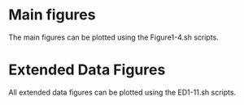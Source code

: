 # Main figures
The main figures can be plotted using the Figure1-4.sh scripts.

# Extended Data Figures
All extended data figures can be plotted using the ED1-11.sh scripts.
